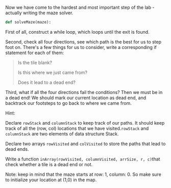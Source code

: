 <!--title={Maze Solver}-->

<!--badges={Python:60,Algorithms:90}-->

<!--concepts={Stack Manipulation, While Loop}-->

Now we have come to the hardest and most important step of the lab - actually writing the maze solver.

```python
def solveMaze(maze):
```

First of all, construct a while loop, which loops until the exit is found.

Second, check all four directions, see which path is the best for us to step foot on. There's a few things for us to consider, write a corresponding if statement for each of them:

> Is the tile blank?
>
> Is this where we just came from?
>
> Does it lead to a dead end?

Third, what if all the four directions fail the conditions? Then we must be in a dead end! We should mark our current location as dead end, and backtrack our footsteps to go back to where we came from.

Hint:

Declare  `rowStack` and `columnStack` to keep track of our paths. It should keep track of all the (row, col) locations that we have visited.`rowStack` and `columnStack` are two elements of data structure Stack. 

Declare two arrays `rowVisited` and `colVisited` to store the paths that lead to dead ends.

Write a function `inArray(rowVisited, columnVisited, arrSize, r, c)`that check whether a tile is a dead end or not.

Note: keep in mind that the maze starts at row: 1, column: 0. So make sure to initialize your location at (1,0) in the map.



